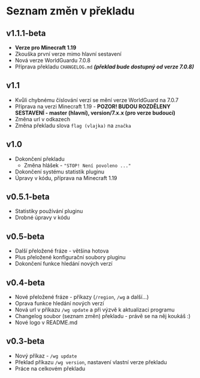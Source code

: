 # Seznam změn v překladu

## v1.1.1-beta
* **Verze pro Minecraft 1.19**
* Zkouška první verze mimo hlavní sestavení
* Nová verze WorldGuardu 7.0.8
* Příprava překladu `CHANGELOG.md` ***(překlad bude dostupný od verze 7.0.8)***

## v1.1
* Kvůli chybnému číslování verzí se mění verze WorldGuard na 7.0.7
* Příprava na verzi Minecraft 1.19 - **POZOR! BUDOU ROZDĚLENY SESTAVENÍ - master (hlavní), version/7.x.x (pro verze budoucí)**
* Změna url v odkazech
* Změna překladu slova `flag (vlajka)` na `značka`

## v1.0
* Dokončení překladu
  * Změna hlášek - `"STOP! Není povoleno ..."`
* Dokončení systému statistik pluginu
* Úpravy v kódu, příprava na Minecraft 1.19

## v0.5.1-beta
* Statistiky používání pluginu
* Drobné úpravy v kódu

## v0.5-beta
* Další přeložené fráze - většina hotova
* Plus přeložené konfigurační soubory pluginu 
* Dokončení funkce hledání nových verzí

## v0.4-beta
* Nové přeložené fráze - příkazy (`/region`, `/wg` a další...)
* Oprava funkce hledání nových verzí
* Nová url v příkazu `/wg update` a při výzvě k aktualizaci programu
* Changelog soubor (seznam změn) překladu - právě se na něj koukáš :)
* Nové logo v README.md

## v0.3-beta
* Nový příkaz - `/wg update`
* Překlad příkazu `/wg version`, nastavení vlastní verze překladu
* Práce na celkovém překladu